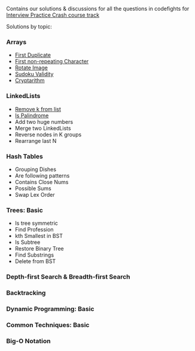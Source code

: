 Contains our solutions & discussions for all the questions in codefights for [Interview Practice Crash course track](https://codefights.com/interview-practice)

Solutions by topic:

### Arrays
* [First Duplicate](https://github.com/div1090/codemonkeys/tree/master/CodeFights/FirstDuplicate)
* [First non-repeating Character](https://github.com/div1090/codemonkeys/tree/master/CodeFights/firstNotRepeatingCharacter)
* [Rotate Image](https://github.com/div1090/codemonkeys/tree/master/CodeFights/rotateImage)
* [Sudoku Validity](https://github.com/div1090/codemonkeys/tree/master/CodeFights/Sudoku)
* [Cryptarithm](https://github.com/div1090/codemonkeys/tree/master/CodeFights/cryptarithm)

### LinkedLists
* [Remove k from list](https://github.com/div1090/codemonkeys/tree/master/CodeFights/removeKFromList)
* [Is Palindrome](https://github.com/div1090/codemonkeys/tree/master/CodeFights/isListPalindrome)
* Add two huge numbers
* Merge two LinkedLists
* Reverse nodes in K groups
* Rearrange last N

### Hash Tables
* Grouping Dishes
* Are following patterns
* Contains Close Nums
* Possible Sums
* Swap Lex Order

### Trees: Basic
* Is tree symmetric
* Find Profession
* kth Smallest in BST
* Is Subtree
* Restore Binary Tree
* Find Substrings
* Delete from BST

### Depth-first Search & Breadth-first Search

### Backtracking

### Dynamic Programming: Basic

### Common Techniques: Basic

### Big-O Notation
